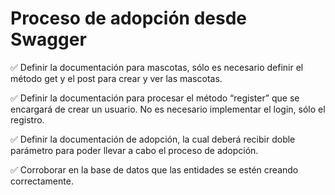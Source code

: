 # Proceso de adopción desde Swagger

✅ Definir la documentación para mascotas, sólo es necesario definir el método get y el post para crear y ver las mascotas.

✅ Definir la documentación para procesar el método “register” que se encargará de crear un usuario. No es necesario implementar el login, sólo el registro.

✅ Definir la documentación de adopción, la cual deberá recibir doble parámetro para poder llevar a cabo el proceso de adopción.

✅ Corroborar en la base de datos que las entidades se estén creando correctamente.

